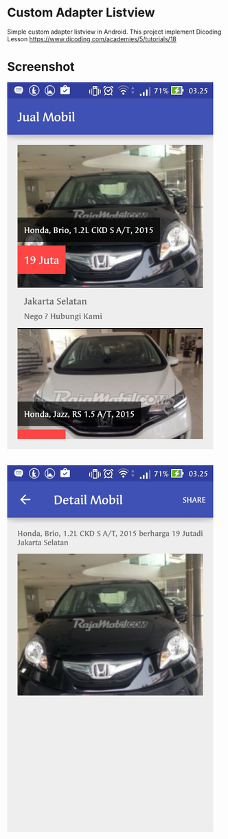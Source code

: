 # Custom Adapter Listview
Simple custom adapter listview in Android. This project implement Dicoding Lesson
https://www.dicoding.com/academies/5/tutorials/18

# Screenshot
![alt tag](https://raw.githubusercontent.com/yusufaw/customAdapterListview/master/1.jpg)
<br />
<br />
<br />
![alt tag](https://raw.githubusercontent.com/yusufaw/customAdapterListview/master/2.jpg)
